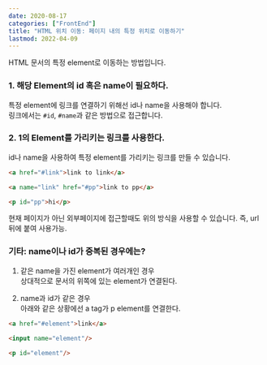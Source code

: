 ```yaml
---
date: 2020-08-17
categories: ["FrontEnd"]
title: "HTML 위치 이동: 페이지 내의 특정 위치로 이동하기"
lastmod: 2022-04-09
---
```

HTML 문서의 특정 element로 이동하는 방법입니다.  

### 1. 해당 Element의 id 혹은 name이 필요하다.
특정 element에 링크를 연결하기 위해선 id나 name을 사용해야 합니다.  
링크에서는 `#id`, `#name`과 같은 방법으로 접근합니다.  

### 2. 1의 Element를 가리키는 링크를 사용한다.
id나 name을 사용하여 특정 element를 가리키는 링크를 만들 수 있습니다.  
``` html
<a href="#link">link to link</a>

<a name="link" href="#pp">link to pp</a>

<p id="pp">hi</p>
```  
현재 페이지가 아닌 외부페이지에 접근할때도 위의 방식을 사용할 수 있습니다.  즉, url뒤에 붙여 사용가능.  

### 기타: name이나 id가 중복된 경우에는?

1. 같은 name을 가진 element가 여러개인 경우  
상대적으로 문서의 위쪽에 있는 element가 연결된다.  

2. name과 id가 같은 경우  
아래와 같은 상황에선 a tag가 p element를 연결한다.  

``` html
<a href="#element">link</a>

<input name="element"/>

<p id="element"/>
```
  

